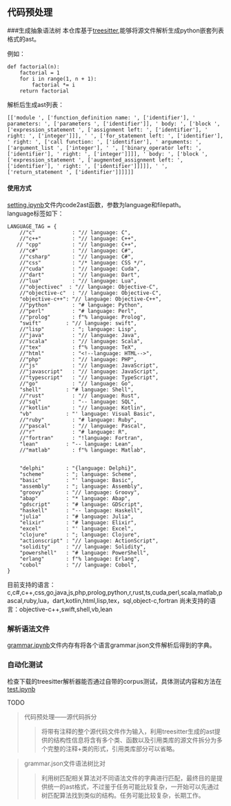 ## 代码预处理
###生成抽象语法树
本仓库基于[treesitter](https://github.com/tree-sitter/tree-sitter),能够将源文件解析生成python嵌套列表格式的ast。

例如：
```
def factorial(n):
    factorial = 1
    for i in range(1, n + 1):
        factorial *= i
    return factorial
```
解析后生成ast列表：
```
[['module ', ['function_definition name: ', ['identifier'], ' parameters: ', ['parameters ', ['identifier']], ' body: ', ['block ', ['expression_statement ', ['assignment left: ', ['identifier'], ' right: ', ['integer']]], ' ', ['for_statement left: ', ['identifier'], ' right: ', ['call function: ', ['identifier'], ' arguments: ', ['argument_list ', ['integer'], ' ', ['binary_operator left: ', ['identifier'], ' right: ', ['integer']]]], ' body: ', ['block ', ['expression_statement ', ['augmented_assignment left: ', ['identifier'], ' right: ', ['identifier']]]]], ' ', ['return_statement ', ['identifier']]]]]]
```
#### 使用方式
[setting.ipynb](/setting.ipynb)文件内code2ast函数，参数为language和filepath。<br>
language标签如下：
```
LANGUAGE_TAG = {
    //"c"            : "// language: C",
    //"c++"          : "// language: C++",
   // "cpp"          : "// language: C++",
    //"c#"           : "// language: C#",
    //"csharp"       : "// language: C#",
    //"css"          : "/* language: CSS */",
    //"cuda"         : "// language: Cuda",
    //"dart"         : "// language: Dart",
    //"lua"          : "// language: Lua",
    //"objectivec"  : "// language: Objective-C",
    //"objective-c"  : "// language: Objective-C",
    "objective-c++": "// language: Objective-C++",
    //"python"       : "# language: Python",
    //"perl"         : "# language: Perl",
    //"prolog"       : f"% language: Prolog",
    "swift"        : "// language: swift",
    //"lisp"         : "; language: Lisp",
    //"java"         : "// language: Java",
    //"scala"        : "// language: Scala",
    //"tex"          : f"% language: TeX",
    //"html"         : "<!--language: HTML-->",
    //"php"          : "// language: PHP",
    //"js"           : "// language: JavaScript",
    //"javascript"   : "// language: JavaScript",
    //"typescript"   : "// language: TypeScript",
    //"go"           : "// language: Go",
    "shell"        : "# language: Shell",
    //"rust"         : "// language: Rust",
    //"sql"          : "-- language: SQL",
    //"kotlin"       : "// language: Kotlin",
    "vb"           : "' language: Visual Basic",
    //"ruby"         : "# language: Ruby",
    //"pascal"       : "// language: Pascal",
    //"r"            : "# language: R",
    //"fortran"      : "!language: Fortran",
    "lean"         : "-- language: Lean",
    //"matlab"       : f"% language: Matlab",
    
    
    "delphi"       : "{language: Delphi}",
    "scheme"       : "; language: Scheme",
    "basic"        : "' language: Basic",
    "assembly"     : "; language: Assembly",
    "groovy"       : "// language: Groovy",
    "abap"         : "* language: Abap",
    "gdscript"     : "# language: GDScript",
    "haskell"      : "-- language: Haskell",
    "julia"        : "# language: Julia",
    "elixir"       : "# language: Elixir",
    "excel"        : "' language: Excel",
    "clojure"      : "; language: Clojure",
    "actionscript" : "// language: ActionScript",
    "solidity"     : "// language: Solidity",
    "powershell"   : "# language: PowerShell",
    "erlang"       : f"% language: Erlang",
    "cobol"        : "// language: Cobol",
}
```
目前支持的语言：c,c#,c++,css,go,java,js,php,prolog,python,r,rust,ts,cuda,perl,scala,matlab,pascal,ruby,lua，dart,kotlin,html,lisp,tex，sql,object-c,fortran
尚未支持的语言：objective-c++,swift,shell,vb,lean
### 解析语法文件
[grammar.ipynb](/grammar.ipynb)文件内存有将各个语言grammar.json文件解析后得到的字典。

### 自动化测试
检查下载的treesitter解析器能否通过自带的corpus测试，具体测试内容和方法在[test.ipynb](/test.ipynb)<br>


TODO
> 代码预处理——源代码拆分
> > 将带有注释的整个源代码文件作为输入，利用treesitter生成的ast提供的结构性信息将含有多个类、函数以及引用类库的源文件拆分为多个完整的注释+类的形式，引用类库部分可以省略。


> grammar.json文件语法树比对
   > > 利用树匹配相关算法对不同语法文件的字典进行匹配，最终目的是提供统一的ast格式，不过鉴于任务可能比较复杂，一开始可以先通过树匹配算法找到类似的结构。任务可能比较复杂，长期工作。
